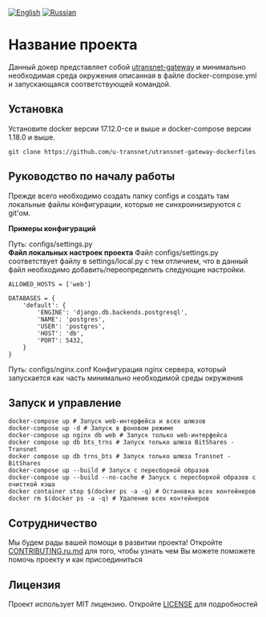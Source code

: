 [![English](https://thumb.ibb.co/jDrVkd/gb.png)](README.md) [![Russian](https://thumb.ibb.co/cjYMrJ/ru.png)](README.ru.md)

# Название проекта
Данный докер представляет собой [utransnet-gateway](https://github.com/u-transnet/utransnet-gateway) и минимально необходимая среда окружения описанная в файле docker-compose.yml и запускающаяся соответствующей командой.

## Установка
Установите docker версии 17.12.0-ce и выше и docker-compose версии 1.18.0 и выше.
```
git clone https://github.com/u-transnet/utransnet-gateway-dockerfiles
```

## Руководство по началу работы
Прежде всего необходимо создать папку configs и создать там локальные файлы конфигурации, которые не синхроинизируются с git'ом.

**Примеры конфигураций**

Путь: configs/settings.py</br>
**Файл локальных настроек проекта**
Файл configs/settings.py соответствует файлу в settings/local.py с тем отличием, что в данный файл необходимо
добавить/переопределить следующие настройки.
``` 
ALLOWED_HOSTS = ['web']

DATABASES = {  
    'default': {
        'ENGINE': 'django.db.backends.postgresql',
        'NAME': 'postgres',
        'USER': 'postgres',
        'HOST': 'db',
        'PORT': 5432,
    }
} 
```

Путь: configs/nginx.conf
Конфигурация nginx сервера, который запускается как часть минимально необходимой среды окружения 

## Запуск и управление
```
docker-compose up # Запуск web-интерфейса и всех шлюзов
docker-compose up -d # Запуск в фоновом режиме
docker-compose up nginx db web # Запуск только web-интерфейса
docker compose up db bts_trns # Запуск только шлюза BitShares - Transnet
docker compose up db trns_bts # Запуск только шлюза Transnet - BitShares
docker-compose up --build # Запуск с пересборкой образов
docker-compose up --build --no-cache # Запуск с пересборкой образов с очисткой кэша
docker container stop $(docker ps -a -q) # Остановка всех контейнеров
docker rm $(docker ps -a -q) # Удаление всех контейнеров
```

## Сотрудничество
Мы будем рады вашей помощи в развитии проекта! Откройте [CONTRIBUTING.ru.md](CONTRIBUTING.ru.md) для того, чтобы узнать чем Вы можете поможете помочь проекту и как присоединиться

## Лицензия
Проект использует MIT лицензию. Откройте [LICENSE](LICENSE) для подробностей

